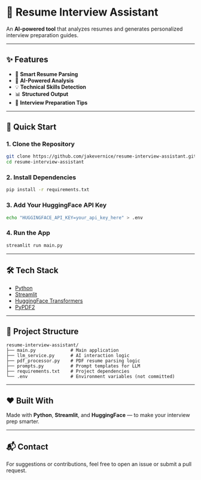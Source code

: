 # 🎯 Resume Interview Assistant

An **AI-powered tool** that analyzes resumes and generates personalized interview preparation guides.

---

## ✨ Features

- 📄 **Smart Resume Parsing**
- 🤖 **AI-Powered Analysis**
- 💡 **Technical Skills Detection**
- 📊 **Structured Output**
- 🎯 **Interview Preparation Tips**

---

## 🚀 Quick Start

### 1. Clone the Repository

```bash
git clone https://github.com/jakevernice/resume-interview-assistant.git
cd resume-interview-assistant
```

### 2. Install Dependencies

```bash
pip install -r requirements.txt
```

### 3. Add Your HuggingFace API Key

```bash
echo "HUGGINGFACE_API_KEY=your_api_key_here" > .env
```

### 4. Run the App

```bash
streamlit run main.py
```

---

## 🛠️ Tech Stack

- [Python](https://www.python.org/)
- [Streamlit](https://streamlit.io/)
- [HuggingFace Transformers](https://huggingface.co/transformers/)
- [PyPDF2](https://pypi.org/project/PyPDF2/)

---

## 📁 Project Structure

```
resume-interview-assistant/
├── main.py             # Main application
├── llm_service.py      # AI interaction logic
├── pdf_processor.py    # PDF resume parsing logic
├── prompts.py          # Prompt templates for LLM
├── requirements.txt    # Project dependencies
└── .env                # Environment variables (not committed)
```

---

## ❤️ Built With

Made with **Python**, **Streamlit**, and **HuggingFace** — to make your interview prep smarter.

---

## 📬 Contact
For suggestions or contributions, feel free to open an issue or submit a pull request.
